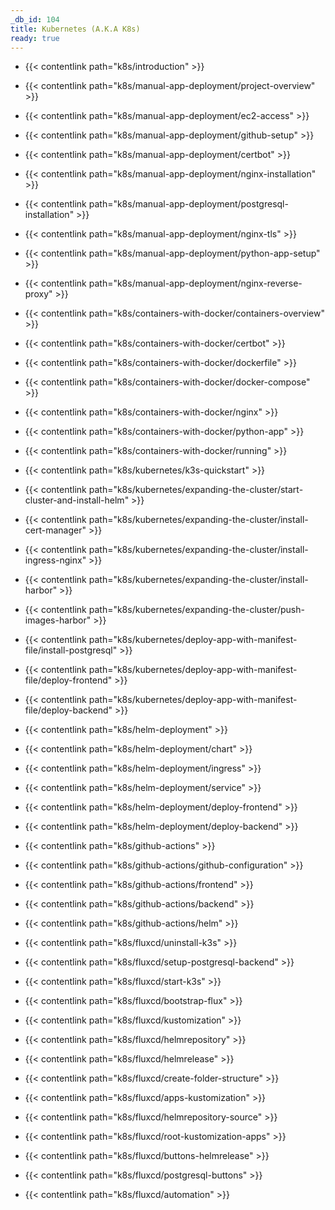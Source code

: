 ```yaml
---
_db_id: 104
title: Kubernetes (A.K.A K8s)
ready: true
---
```



- {{< contentlink path="k8s/introduction" >}}

- {{< contentlink path="k8s/manual-app-deployment/project-overview" >}}
- {{< contentlink path="k8s/manual-app-deployment/ec2-access" >}}
- {{< contentlink path="k8s/manual-app-deployment/github-setup" >}}
- {{< contentlink path="k8s/manual-app-deployment/certbot" >}}
- {{< contentlink path="k8s/manual-app-deployment/nginx-installation" >}}
- {{< contentlink path="k8s/manual-app-deployment/postgresql-installation" >}}
- {{< contentlink path="k8s/manual-app-deployment/nginx-tls" >}}
- {{< contentlink path="k8s/manual-app-deployment/python-app-setup" >}}
- {{< contentlink path="k8s/manual-app-deployment/nginx-reverse-proxy" >}}

- {{< contentlink path="k8s/containers-with-docker/containers-overview" >}}
- {{< contentlink path="k8s/containers-with-docker/certbot" >}}
- {{< contentlink path="k8s/containers-with-docker/dockerfile" >}}
- {{< contentlink path="k8s/containers-with-docker/docker-compose" >}}
- {{< contentlink path="k8s/containers-with-docker/nginx" >}}
- {{< contentlink path="k8s/containers-with-docker/python-app" >}}
- {{< contentlink path="k8s/containers-with-docker/running" >}}

- {{< contentlink path="k8s/kubernetes/k3s-quickstart" >}}

- {{< contentlink path="k8s/kubernetes/expanding-the-cluster/start-cluster-and-install-helm" >}}
- {{< contentlink path="k8s/kubernetes/expanding-the-cluster/install-cert-manager" >}}
- {{< contentlink path="k8s/kubernetes/expanding-the-cluster/install-ingress-nginx" >}}
- {{< contentlink path="k8s/kubernetes/expanding-the-cluster/install-harbor" >}}
- {{< contentlink path="k8s/kubernetes/expanding-the-cluster/push-images-harbor" >}}

- {{< contentlink path="k8s/kubernetes/deploy-app-with-manifest-file/install-postgresql" >}}
- {{< contentlink path="k8s/kubernetes/deploy-app-with-manifest-file/deploy-frontend" >}}
- {{< contentlink path="k8s/kubernetes/deploy-app-with-manifest-file/deploy-backend" >}}

- {{< contentlink path="k8s/helm-deployment" >}}
- {{< contentlink path="k8s/helm-deployment/chart" >}}
- {{< contentlink path="k8s/helm-deployment/ingress" >}}
- {{< contentlink path="k8s/helm-deployment/service" >}}
- {{< contentlink path="k8s/helm-deployment/deploy-frontend" >}}
- {{< contentlink path="k8s/helm-deployment/deploy-backend" >}}

- {{< contentlink path="k8s/github-actions" >}}
- {{< contentlink path="k8s/github-actions/github-configuration" >}}
- {{< contentlink path="k8s/github-actions/frontend" >}}
- {{< contentlink path="k8s/github-actions/backend" >}}
- {{< contentlink path="k8s/github-actions/helm" >}}

- {{< contentlink path="k8s/fluxcd/uninstall-k3s" >}}
- {{< contentlink path="k8s/fluxcd/setup-postgresql-backend" >}}
- {{< contentlink path="k8s/fluxcd/start-k3s" >}}
- {{< contentlink path="k8s/fluxcd/bootstrap-flux" >}}
- {{< contentlink path="k8s/fluxcd/kustomization" >}}
- {{< contentlink path="k8s/fluxcd/helmrepository" >}}
- {{< contentlink path="k8s/fluxcd/helmrelease" >}}
- {{< contentlink path="k8s/fluxcd/create-folder-structure" >}}
- {{< contentlink path="k8s/fluxcd/apps-kustomization" >}}
- {{< contentlink path="k8s/fluxcd/helmrepository-source" >}}
- {{< contentlink path="k8s/fluxcd/root-kustomization-apps" >}}
- {{< contentlink path="k8s/fluxcd/buttons-helmrelease" >}}
- {{< contentlink path="k8s/fluxcd/postgresql-buttons" >}}
- {{< contentlink path="k8s/fluxcd/automation" >}}

